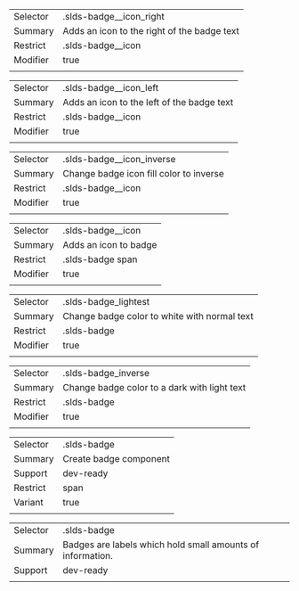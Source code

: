 
|  |  |
|-------|-------|
| Selector | .slds-badge__icon_right  |
| Summary | Adds an icon to the right of the badge text |
| Restrict | .slds-badge__icon |
| Modifier | true |
|  |  |


|  |  |
|-------|-------|
| Selector | .slds-badge__icon_left  |
| Summary | Adds an icon to the left of the badge text |
| Restrict | .slds-badge__icon |
| Modifier | true |
|  |  |


|  |  |
|-------|-------|
| Selector | .slds-badge__icon_inverse  |
| Summary | Change badge icon fill color to inverse |
| Restrict | .slds-badge__icon |
| Modifier | true |
|  |  |


|  |  |
|-------|-------|
| Selector | .slds-badge__icon  |
| Summary | Adds an icon to badge |
| Restrict | .slds-badge span |
| Modifier | true |
|  |  |


|  |  |
|-------|-------|
| Selector | .slds-badge_lightest  |
| Summary | Change badge color to white with normal text |
| Restrict | .slds-badge |
| Modifier | true |
|  |  |


|  |  |
|-------|-------|
| Selector | .slds-badge_inverse  |
| Summary | Change badge color to a dark with light text |
| Restrict | .slds-badge |
| Modifier | true |
|  |  |


|  |  |
|-------|-------|
| Selector | .slds-badge  |
| Summary | Create badge component |
| Support | dev-ready |
| Restrict | span |
| Variant | true |
|  |  |


|  |  |
|-------|-------|
| Selector | .slds-badge  |
| Summary | Badges are labels which hold small amounts of information. |
| Support | dev-ready |
|  |  |

